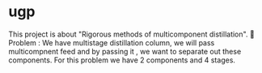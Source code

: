 # ugp
This project is about "Rigorous methods of multicomponent distillation".
🥲Problem : We have multistage distillation column, we will pass multicompnent feed and by passing it , we want to separate out these components.
For this problem we have 2 components and 4 stages.

